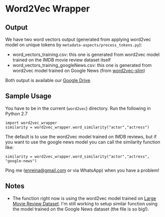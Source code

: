 # Word2Vec Wrapper

## Output

We have two word vectors output (generated from applying word2vec model on unique tokens by `metadata-aspects/process_tokens.py`):

* word_vectors_training.csv: this one is generated from word2vec model trained on the IMDB movie review dataset itself
* word_vectors_training_googleNews.csv: this one is generated from word2vec model trained on Google News (from [word2vec-slim](https://github.com/eyaler/word2vec-slim))

Both output is available our [Google Drive](https://drive.google.com/drive/u/0/folders/1ZYCkftnc-ULMqGr2v3Gj4ldogpzVtFC_).

## Sample Usage

You have to be in the current (`word2vec`) directory. Run the following in Python 2.7

```
import word2vec_wrapper
similarity = word2vec_wrapper.word_similarity("actor","actress")
```

The default is to use the word2vec model trained on IMDB reviews, but if you want to use the google news model you can call the similarity function like:

```
similarity = word2vec_wrapper.word_similarity("actor","actress", "google-news")
```



Ping me (enreina@gmail.com or via WhatsApp) when you have a problem!

## Notes

* The function right now is using the word2vec model trained on [Large Movie Review Dataset](http://ai.stanford.edu/~amaas/data/sentiment/). I'm still working to setup similar function using the model trained on the Google News dataset (the file is so big!).


